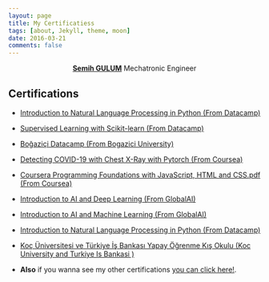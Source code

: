 ```yaml
---
layout: page
title: My Certificatiess
tags: [about, Jekyll, theme, moon]
date: 2016-03-21
comments: false
---
```

    
<center><a href="http://semihstp.github.io/about"><b>Semih GULUM</b></a> Mechatronic Engineer </center>

## Certifications
* <p><a href="https://drive.google.com/file/d/1lCo7B9WrfNgFN5CEKLXLU64cArpouNNt/view?usp=sharing" target="_blank">Introduction to Natural Language Processing in Python (From Datacamp)</a></p>

* <p><a href="https://drive.google.com/file/d/1piyWzLCh4ee0hUUTO8rbPVfiPy9J7deS/view?usp=sharing" target="_blank">Supervised Learning with Scikit-learn (From Datacamp)</a></p>

* <p><a href="https://drive.google.com/file/d/1xBa-kxXdkNNNJytHxCBqWmg_LxTLlNTW/view?usp=sharing" target="_blank">Boğaziçi Datacamp (From Bogazici University)</a></p>

* <p><a href="https://drive.google.com/file/d/1mRL-nJguMdViaAZrLXrvySZ0Q2G4DN97/view?usp=sharing" target="_blank">Detecting COVID-19 with Chest X-Ray with Pytorch (From Coursea)</a></p>

* <p><a href="https://drive.google.com/file/d/1-KCjiSCGFkPNz7sVdTqZtJOZGl2C0L0P/view?usp=sharing target="_blank">Coursera Programming Foundations with JavaScript, HTML and CSS.pdf (From Coursea)</a></p>

* <p><a href="https://drive.google.com/file/d/15YpBM02M6kme4ph5H_pgXTPsjS9NU2WC/view?usp=sharing" target="_blank">Introduction to AI and Deep Learning (From GlobalAI)</a></p>

* <p><a href="https://github.com/semihstp/semihstp.github.io/files/6475191/GlobalAI_Introduction_to_machine_Learning.pdf" target="_blank">Introduction to AI and Machine Learning (From GlobalAI)</a></p>

* <p><a href="https://drive.google.com/file/d/1s2AfG9giIn2z3KcPveLxaz0g5XhiktaY/view?usp=sharing" target="_blank">Introduction to Natural Language Processing in Python (From Datacamp)</a></p>

* <p><a href="https://drive.google.com/file/d/1yXV9U_wKNqQfhNos97W9t-zE8TZspn0A/view?usp=sharing" target="_blank">Koç Üniversitesi ve Türkiye İş Bankası Yapay Öğrenme Kış Okulu (Koc University and Turkiye Is Bankasi )</a></p>


* <p> <b>Also</b> if you wanna see my other certifications <a href="https://drive.google.com/drive/folders/1V2B3-Go6OB6kiNUDAfZjmy7AuRZG1r8p?usp=sharing" target="_blank">you can click here!</a>.</p>
